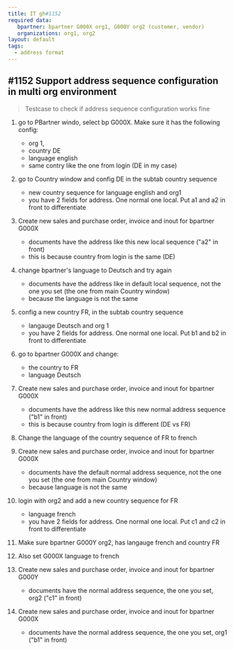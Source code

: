 ```yaml
---
title: IT gh#1152
required data:
   bpartner: bpartner G000X org1, G000Y org2 (customer, vendor)
   organizations: org1, org2
layout: default
tags:
  - address format
---
```

## #1152 Support address sequence configuration in multi org environment

> Testcase to check if address sequence configuration works fine

1. go to PBartner windo, select bp G000X. Make sure it has the following config: 
	* org 1, 
	* country DE
	* language english
	* same contry like the one from login (DE in my case)
	
2. go to Country window and config DE in the subtab country sequence
	* new country sequence for language english and org1
	* you have 2 fields for address. One normal one local. Put a1 and a2 in front to differentiate 
	
3. Create new sales and purchase order, invoice and inout for bpartner G000X	
	* documents have the address like this new local sequence ("a2" in front)
	* this is because country from login is the same (DE)
	
4. change bpartner's language to Deutsch and try again
	* documents have the address like in default local sequence, not the one you set (the one from main Country window)
	* because the language is not the same

5. config a new country FR, in the subtab country sequence
	* langauge Deutsch and org 1
	* you have 2 fields for address. One normal one local. Put b1 and b2 in front to differentiate 

6. go to bpartner G000X and change:
	* the country to FR
	* language Deutsch
	
7. Create new sales and purchase order, invoice and inout for bpartner G000X	
	* documents have the address like this new normal address sequence ("b1" in front)
	* this is because country from login is different (DE vs FR)

8. Change the language of the country sequence of FR to french

9. Create new sales and purchase order, invoice and inout for bpartner G000X	
	* documents have the default normal address sequence, not the one you set (the one from main Country window)
	* because language is not the same
	
10. login with org2 and add a new country sequence for FR
	* language french
	* you have 2 fields for address. One normal one local. Put c1 and c2 in front to differentiate

11. Make sure bpartner G000Y org2, has langauge french and country FR

12. Also set G000X language to french

13. Create new sales and purchase order, invoice and inout for bpartner G000Y
	* documents have the normal address sequence, the one you set, org2 ("c1" in front)

14. Create new sales and purchase order, invoice and inout for bpartner G000X
	* documents have the normal address sequence, the one you set, org1 ("b1" in front)

